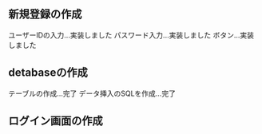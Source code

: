 ## 新規登録の作成
ユーザーIDの入力...実装しました
パスワード入力...実装しました
ボタン...実装しました
## detabaseの作成
テーブルの作成...完了
データ挿入のSQLを作成...完了
## ログイン画面の作成